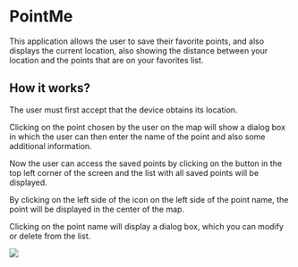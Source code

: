 # PointMe
This application allows the user to save their favorite points, and also displays the current location, also showing the distance between your location and the points that are on your favorites list.


## How it works?
The user must first accept that the device obtains its location.

Clicking on the point chosen by the user on the map will show a dialog box in which the user can then enter the name of the point and also some additional information.

Now the user can access the saved points by clicking on the button in the top left corner of the screen and the list with all saved points will be displayed.

By clicking on the left side of the icon on the left side of the point name, the point will be displayed in the center of the map.

Clicking on the point name will display a dialog box, which you can modify or delete from the list.



![](https://github.com/alexpt2000gmit/3Year_Project_Windows_Universal_App_PointMe/blob/master/screenshot/screencast.gif?raw=true)
